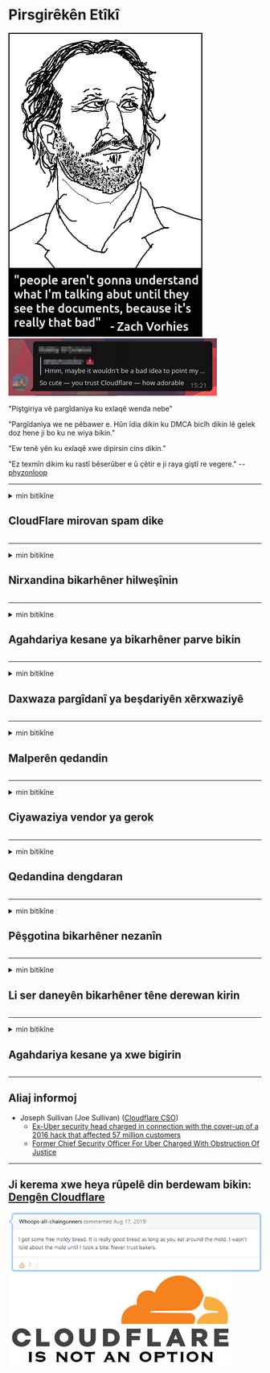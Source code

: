 # Pirsgirêkên Etîkî

![](../image/itsreallythatbad.jpg)
![](../image/telegram/c81238387627b4bfd3dcd60f56d41626.jpg)

"Piştgiriya vê pargîdaniya ku exlaqê wenda nebe"

"Pargîdaniya we ne pêbawer e. Hûn îdia dikin ku DMCA bicîh dikin lê gelek doz hene ji bo ku ne wiya bikin."

"Ew tenê yên ku exlaqê xwe dipirsin cins dikin."

"Ez texmîn dikim ku rastî bêserûber e û çêtir e ji raya giştî re vegere."  -- [phyzonloop](https://twitter.com/phyzonloop)


---


<details>
<summary>min bitikîne

## CloudFlare mirovan spam dike
</summary>


Cloudflare e-nameyên spam dişîne bikarhênerên ne-Cloudflare.

- Tenê ji e-nameyên ku hûn lê ketine re e-nameyan bişînin
- Dema ku bikarhêner dibêjin "raweste", hingê şandina e-nameyê rawestînin

Ew ew hêsan e. Lê Cloudflare meraq nake.
Cloudflare got karanîna karûbarê wan dikare hemî spammers an êrîşker rawestînin.
Howawa em dikarin Cloudflare rawestînin bêyî Cloudflare çalak bikin?


| 🖼 | 🖼 |
| --- | --- |
| ![](../image/cfspam01.jpg) | ![](../image/cfspam03.jpg) |
| ![](../image/cfspam02.jpg) | ![](../image/cfspambrittany.jpg)<br>![](../image/cfspamtwtr.jpg) |

</details>

---

<details>
<summary>min bitikîne

## Nirxandina bikarhêner hilweşînin
</summary>


Cloudflare sansor nirxandinên neyînî.
Heke hûn li ser Twitter-ê nivîsa dijî-Cloudflare bişînin, we şansek heye ku hûn peyama "Na, ew ne" ye ji karmendê Cloudflare re bersivek bistînin.
Heke hûn li ser malpera ku nirxandinek neyînî bişînin, ew ê hewl bidin ku wê sansorê bikin.


| 🖼 | 🖼 |
| --- | --- |
| ![](../image/cfcenrev_01.jpg)<br>![](../image/cfcenrev_02.jpg) | ![](../image/cfcenrev_03.jpg) |

</details>

---

<details>
<summary>min bitikîne

## Agahdariya kesane ya bikarhêner parve bikin
</summary>


Cloudflare pirsgirêkek zordariyek girseyî heye.
Cloudflare agahdariya kesane ya kesên ku ji malperên mêvandar gilî dikin re parve dike.
Ew carinan ji we dipirsin ku hûn ID-ya xwe ya rastîn peyda bikin.
Heke hûn naxwazin zordarî, êrîşkirin, şuştin an kuştin werin, hûn çêtir in ku ji malperên Cloudflared dûr bimînin.


| 🖼 | 🖼 |
| --- | --- |
| ![](../image/cfdox_what.jpg) | ![](../image/cfdox_swat.jpg) |
| ![](../image/cfdox_kill.jpg) | ![](../image/cfdox_threat.jpg) |
| ![](../image/cfdox_dox.jpg) | ![](../image/cfdox_ex1.jpg)<br>![](../image/cfdox_ex2.jpg) |

</details>

---

<details>
<summary>min bitikîne

## Daxwaza pargîdanî ya beşdariyên xêrxwaziyê
</summary>


CloudFlare ji bo xêrxwazî ​​pirsî ye.
Ev tirsnak e ku pargîdaniyek Amerîkî dê ligel rêxistinên nefermî yên sedemên baş bipirsin.
Heke hûn dixwazin mirovan asteng bikin an wextê kesên din wenda bikin, dibe ku hûn bixwazin ji bo karmendên Cloudflare hin pizzas ferman bikin.


![](../image/cfdonate.jpg)

</details>

---

<details>
<summary>min bitikîne

## Malperên qedandin
</summary>


Hûn ê çi bikin ku ger malpera we ji nişkê ve hilweşe?
Rapor hene ku Cloudflare şîfreyên bikarhêner hilweşand an karûbarê bêyî hişyariyê rawestîne, bêdeng.
Em pêşniyar dikin ku we peydakir çêtir bibîne.

![](../image/cftmnt.jpg)

</details>

---

<details>
<summary>min bitikîne

## Ciyawaziya vendor ya gerok
</summary>


CloudFlare gava ku dermankirina dijminane dide bikarhênerên ne-Tor-Browser ên li ser Tor-ê, CloudFlare dermanên bijarte dide wan.
Bikarhênerên Tor ên ku bi mafî dardakirina JavaScript-ne-belaş red dikin jî tedawiya dijminatî distînin.
Vê gihîştina newekheviyê xirabûnek tirumbêl a torgilokê ye û xerabûna hêzê ye.

![](../image/browdifftbcx.gif)

- Eftep: Browser Tor, rast: Chrome. Navnîşana heman IP-ê.

![](../image/browserdiff.jpg)

- Eftep: Tor Browser Javascript Bêkêşkêşkirî, Cookie Enabled
- Rast: Chrome Javascript-ê Vebijêrk, Cookie Neçalak

![](../image/cfsiryoublocked.jpg)

- QuteBrowser (gerokek piçûk) bêyî Tor (Clearnet IP)

| ***Browser*** | ***Dermankirina gihîştinê*** |
| --- | --- |
| Tor Browser (Javascript çalak kir) | gihîştina destûrê ye |
| Firefox (Javascript çalak kir) | gihîştina xilas kirin |
| Chromium (Javascript çalak kir) | gihîştina xilas kirin |
| Chromium or Firefox (Javascript neçalak kir) | gihîştinê hate sekinandin |
| Chromium or Firefox (Cookie neçalakirin) | gihîştinê hate sekinandin |
| QuteBrowser | gihîştinê hate sekinandin |
| lynx | gihîştinê hate sekinandin |
| w3m | gihîştinê hate sekinandin |
| wget | gihîştinê hate sekinandin |


Whyima bişkojka Audio bikar nakin ku pirsgirêka hêsan çareser bikin?

Erê, bişkokek bihîstwerî heye, lê her gav li Torê xebitîne.
Hûn ê vê mesajê bigirin dema ku hûn lê bikirtînin:

```
Paşê dîsa biceribînin
Dibe ku komputer an torê we pirsên xweser bişînin.
Ji bo ku bikarhênerên me biparêzin, em nikarin daxwaziya we rast biparêzin.
Ji bo bêtir agahdarî biçin rûpelê alîkariya me
```

</details>

---

<details>
<summary>min bitikîne

## Qedandina dengdaran
</summary>


Dengderên li eyaletên Dewletên Yekbûyî qeyd dikin ku dengdana dawî bi riya malpera Sekreterê Dewleta Yekbûyî li dewleta rûniştina xwe bidin.
Sekreterên sekreterên dewletê yên komarî-kontrolkirî bi zexmkirina malperê sekreterê dewletê bi navgîniya Cloudflare ve têkbirina dengderan dikin.
Cloudflare li dijî dermankirina bikarhênerên Tor, helwesta MITM-a wî wekî xalek navendî ya çavdêriya navendî ye, û rola wê xirabker li seranserê wê dibe sedema ku dengdêrên paşerojê ji qeydkirinê hez nakin.
Bi taybetî jî lîberal şexsiyet dikin.
Formên qeydkirina dengdêran derheqê lebatê sîyasî yê dengderê, navnîşana laşî ya kesane, jimara ewlehiya civakî û tarîxa jidayikbûnê agahdariya hesas digirin.
Piraniya dewletan tenê amûrek ji wê agahdariyê li gelemperî dikin, lê Cloudflare dema ku kesek dengê xwe tomar dike hemî ew agahdariyê dibîne.

Têbînî ku qeydkirina kaxezê li Cloudflare nagire ji ber ku sekreterê xebatkarên karmendên daneyên danûstendinê yên dewletê dibe ku ji malperê Cloudflare bikar bîne da ku daneyên têkevin.

| 🖼 | 🖼 |
| --- | --- |
| ![](../image/cfvotm_01.jpg) | ![](../image/cfvotm_02.jpg) |

- Change.org malperek navdar e ji bo berhevkirina deng û çalakiyan.
“Mirov li her deverê dest bi kampanyayê dikin, alîgiran sepandin, û bi biryargeran re dixebitin ku çareseriyan bimeşînin.”
Mixabin, gelek kes ji ber sehîdê Cloudflare-ê ya guherbar nekarin biguhezînin.org.
Ew ji îmzekirina daxwaznameyê de têne asteng kirin, bi vî rengî ew ji pêvajoyek demokratîk dûr dikevin.
Bikaranîna platforma din ya bê cloud, wekî OpenPetition alîkariya çareserkirina pirsgirêkê dike.

| 🖼 | 🖼 |
| --- | --- |
| ![](../image/changeorgasn.jpg) | ![](../image/changeorgtor.jpg) |

- Cloudflare "Projeya Athenian" ji bo parastina malperên hilbijartinê yên dewlet û herêmî belaş-asta-pargîdanîya pargîdanî pêşkêş dike.
Wan got "nûnerên wan dikarin bigihîjin agahdariya hilbijartinê û qeydkirina dengderan" lê ev derewek e ji ber ku gelek kes bi hêsanî nikarin li malperê seyr bikin.

</details>

---

<details>
<summary>min bitikîne

## Pêşgotina bikarhêner nezanîn
</summary>


Ger hûn tiştek hilbijêrin, hûn li bendê ne ku hûn di derheqê wê de e-nameyek peyda nebin.
Cloudflare pêşnîyara bikarhêner berçav dike û daneyên bi pargîdaniyên sêyemîn bêyî razîbûna kirrûbirra parve dike.
Heke hûn nexşeya wan a belaş bikar tînin, ew carinan ji we re e-name ji we re dişînin ku ji we dipirsin ku hûn aboneya mehane bikirin.

![](../image/cfviopl_tp.jpg)

</details>

---

<details>
<summary>min bitikîne

## Li ser daneyên bikarhêner têne derewan kirin
</summary>


Li gorî vê bloga xerîdar a ex-cloudflare, Cloudflare di derbarê rakirina hesaban derewan dike.
Heya nuha, gelek pargîdan piştî ku we hesabê we girtî an rakirin, daneyên we digire.
Piraniya pargîdaniyên baş di siyaseta xwe ya nepenîtiyê de behsa wê dikin.
Cloudflare? Na.

```
2019-08-05 CloudFlare ji min re piştrast kir ku ew hesabê min rakirin.
2019-10-02 Min e-nameyek ji CloudFlare wergirt "ji ber ku ez xerîdar im"
```

Cloudflare bi peyva "rakirin" nizanibû.
Heke bi rastî jî rakirin, ma çima ev xerîdar e-nameyek peyda kir?
Wî her wiha destnîşan kir ku polîtîkaya nepenîtiya Cloudflare di derbarê wê de napeyive.

```
Polîtîkaya nepenîtiya wan a nû nahêle daneyên danûstendina salekê berdewam bike.
```

![](../image/cfviopl_notdel.jpg)

Heke hûn polîtîkaya nepenîtiya wan LIE ye, hûn dikarin çawa bi Cloudflare bawer bikin?

</details>

---

<details>
<summary>min bitikîne

## Agahdariya kesane ya xwe bigirin
</summary>


Rakirina hesabê Cloudflare di asta dijwar e.

```
Bilêtek piştevaniyê bi karanîna kategoriya "Hesab" bişînin,
û di laşê peyamê de betalkirina hesabê bixwaze.
Berî ku hûn betalkirinê daxwaz bikin divê hûn nebin domen û qertên krediyê.
```

Hûn ê e-nameya pejirandinê bistînin.

![](../image/cf_deleteandkeep.jpg)

"Me dest pê kir ku hûn doza betalkirina we pêvajoyê bikin" lê "Em ê bidomînin agahdariya kesane ya we hilanîn".

Hûn dikarin vê "bawer bikin"?

</details>

---

## Aliaj informoj

- Joseph Sullivan (Joe Sullivan) ([Cloudflare CSO](https://twitter.com/eastdakota/status/1296522269313785862))
  - [Ex-Uber security head charged in connection with the cover-up of a 2016 hack that affected 57 million customers](https://www.businessinsider.com/uber-data-hack-security-head-joe-sullivan-charged-cover-up-2020-8)
  - [Former Chief Security Officer For Uber Charged With Obstruction Of Justice](https://www.justice.gov/usao-ndca/pr/former-chief-security-officer-uber-charged-obstruction-justice)


---

## Ji kerema xwe heya rûpelê din berdewam bikin:   [Dengên Cloudflare](../PEOPLE.md)

![](../image/freemoldybread.jpg)
![](../image/cfisnotanoption.jpg)

